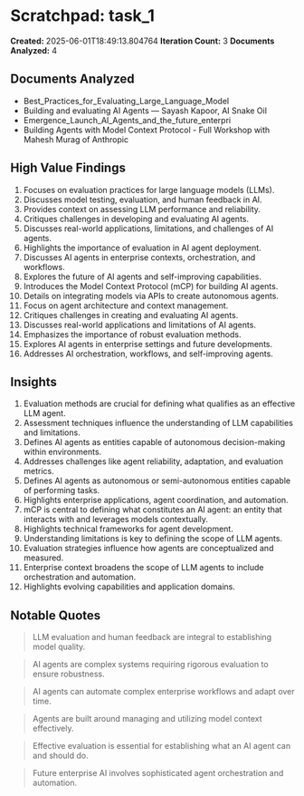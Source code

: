 # Scratchpad: task_1

**Created:** 2025-06-01T18:49:13.804764
**Iteration Count:** 3
**Documents Analyzed:** 4

## Documents Analyzed
- Best_Practices_for_Evaluating_Large_Language_Model
- Building and evaluating AI Agents — Sayash Kapoor, AI Snake Oil
- Emergence_Launch_AI_Agents_and_the_future_enterpri
- Building Agents with Model Context Protocol - Full Workshop with Mahesh Murag of Anthropic

## High Value Findings
1. Focuses on evaluation practices for large language models (LLMs).
2. Discusses model testing, evaluation, and human feedback in AI.
3. Provides context on assessing LLM performance and reliability.
4. Critiques challenges in developing and evaluating AI agents.
5. Discusses real-world applications, limitations, and challenges of AI agents.
6. Highlights the importance of evaluation in AI agent deployment.
7. Discusses AI agents in enterprise contexts, orchestration, and workflows.
8. Explores the future of AI agents and self-improving capabilities.
9. Introduces the Model Context Protocol (mCP) for building AI agents.
10. Details on integrating models via APIs to create autonomous agents.
11. Focus on agent architecture and context management.
12. Critiques challenges in creating and evaluating AI agents.
13. Discusses real-world applications and limitations of AI agents.
14. Emphasizes the importance of robust evaluation methods.
15. Explores AI agents in enterprise settings and future developments.
16. Addresses AI orchestration, workflows, and self-improving agents.

## Insights
1. Evaluation methods are crucial for defining what qualifies as an effective LLM agent.
2. Assessment techniques influence the understanding of LLM capabilities and limitations.
3. Defines AI agents as entities capable of autonomous decision-making within environments.
4. Addresses challenges like agent reliability, adaptation, and evaluation metrics.
5. Defines AI agents as autonomous or semi-autonomous entities capable of performing tasks.
6. Highlights enterprise applications, agent coordination, and automation.
7. mCP is central to defining what constitutes an AI agent: an entity that interacts with and leverages models contextually.
8. Highlights technical frameworks for agent development.
9. Understanding limitations is key to defining the scope of LLM agents.
10. Evaluation strategies influence how agents are conceptualized and measured.
11. Enterprise context broadens the scope of LLM agents to include orchestration and automation.
12. Highlights evolving capabilities and application domains.

## Notable Quotes
> LLM evaluation and human feedback are integral to establishing model quality.

> AI agents are complex systems requiring rigorous evaluation to ensure robustness.

> AI agents can automate complex enterprise workflows and adapt over time.

> Agents are built around managing and utilizing model context effectively.

> Effective evaluation is essential for establishing what an AI agent can and should do.

> Future enterprise AI involves sophisticated agent orchestration and automation.
